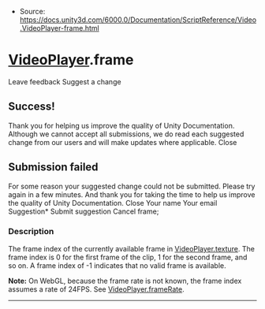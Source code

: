 * Source: https://docs.unity3d.com/6000.0/Documentation/ScriptReference/Video.VideoPlayer-frame.html

#  [VideoPlayer](https://docs.unity3d.com/6000.0/Documentation/ScriptReference/Video.VideoPlayer.html).frame
Leave feedback
Suggest a change
## Success!
Thank you for helping us improve the quality of Unity Documentation. Although we cannot accept all submissions, we do read each suggested change from our users and will make updates where applicable.
Close
## Submission failed
For some reason your suggested change could not be submitted. Please <a>try again</a> in a few minutes. And thank you for taking the time to help us improve the quality of Unity Documentation.
Close
Your name Your email Suggestion* Submit suggestion
Cancel
frame; 
### Description
The frame index of the currently available frame in [VideoPlayer.texture](https://docs.unity3d.com/6000.0/Documentation/ScriptReference/Video.VideoPlayer-texture.html).
The frame index is 0 for the first frame of the clip, 1 for the second frame, and so on. A frame index of -1 indicates that no valid frame is available.  
  
**Note:** On WebGL, because the frame rate is not known, the frame index assumes a rate of 24FPS. See [VideoPlayer.frameRate](https://docs.unity3d.com/6000.0/Documentation/ScriptReference/Video.VideoPlayer-frameRate.html).
* * *
